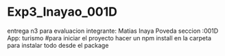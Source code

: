 # Exp3_Inayao_001D
entrega n3 para evaluacion
integrante: Matias Inaya Poveda 
seccion :001D
App: turismo
#para iniciar el proyecto hacer un npm install en la carpeta para instalar todo desde el package
